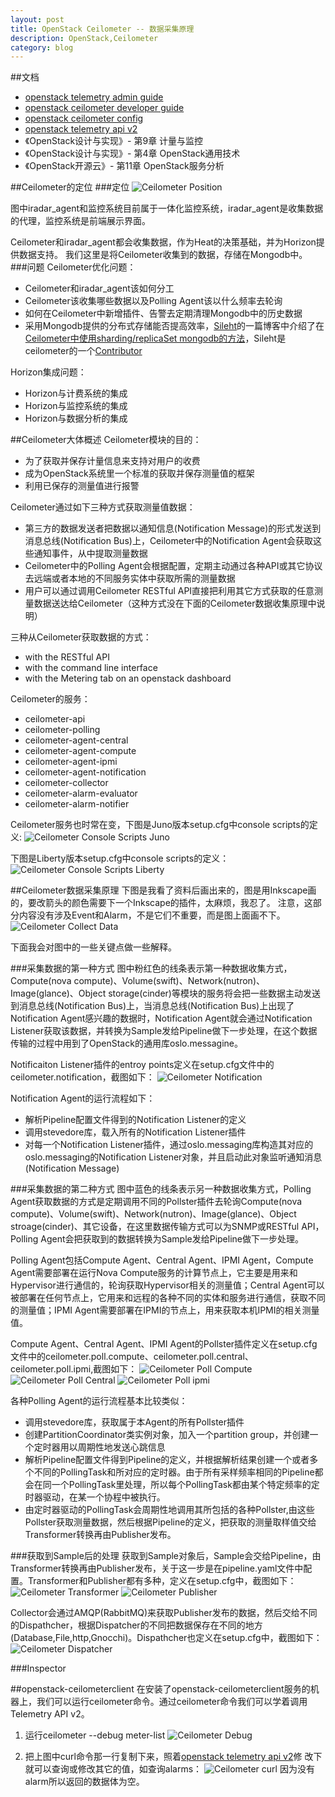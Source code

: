 ```yaml
---
layout: post
title: OpenStack Ceilometer -- 数据采集原理
description: OpenStack,Ceilometer
category: blog
---
```

##文档
* [openstack telemetry admin guide](http://docs.openstack.org/admin-guide-cloud/telemetry.html)
* [openstack ceilometer developer guide](http://docs.openstack.org/developer/ceilometer)
* [openstack ceilometer config](http://docs.openstack.org/kilo/config-reference/content/ch_configuring-openstack-telemetry.html)
* [openstack telemetry api v2](http://developer.openstack.org/api-ref-telemetry-v2.html#telemetry-v2)
* 《OpenStack设计与实现》- 第9章 计量与监控
* 《OpenStack设计与实现》- 第4章 OpenStack通用技术
* 《OpenStack开源云》- 第11章 OpenStack服务分析

##Ceilometer的定位
###定位
![Ceilometer Position](/images/2015-10-28-Ceilometer-Collect-Data/2015-10-28-Ceilometer-Position.png)

图中iradar_agent和监控系统目前属于一体化监控系统，iradar_agent是收集数据的代理，监控系统是前端展示界面。

Ceilometer和iradar_agent都会收集数据，作为Heat的决策基础，并为Horizon提供数据支持。
我们这里是将Ceilometer收集到的数据，存储在Mongodb中。
###问题
Ceilometer优化问题：

* Ceilometer和iradar_agent该如何分工
* Ceilometer该收集哪些数据以及Polling Agent该以什么频率去轮询
* 如何在Ceilometer中新增插件、告警去定期清理Mongodb中的历史数据
* 采用Mongodb提供的分布式存储能否提高效率，[Sileht](https://github.com/sileht)的一篇博客中介绍了在[Ceilometer中使用sharding/replicaSet mongodb的方法](https://blog.sileht.net/using-a-shardingreplicaset-mongodb-with-ceilometer.html)，Sileht是ceilometer的一个[Contributor](https://github.com/openstack/ceilometer/graphs/contributors/)

Horizon集成问题：

* Horizon与计费系统的集成
* Horizon与监控系统的集成
* Horizon与数据分析的集成

##Ceilometer大体概述
Ceilometer模块的目的：

* 为了获取并保存计量信息来支持对用户的收费
* 成为OpenStack系统里一个标准的获取并保存测量值的框架
* 利用已保存的测量值进行报警

Ceilometer通过如下三种方式获取测量值数据：

* 第三方的数据发送者把数据以通知信息(Notification Message)的形式发送到消息总线(Notification Bus)上，Ceilometer中的Notification Agent会获取这些通知事件，从中提取测量数据
* Ceilometer中的Polling Agent会根据配置，定期主动通过各种API或其它协议去远端或者本地的不同服务实体中获取所需的测量数据
* 用户可以通过调用Ceilometer RESTful API直接把利用其它方式获取的任意测量数据送达给Ceilometer（这种方式没在下面的Ceilometer数据收集原理中说明）

三种从Ceilometer获取数据的方式：

* with the RESTful API
* with the command line interface
* with the Metering tab on an openstack dashboard

Ceilometer的服务：

* ceilometer-api
* ceilometer-polling
* ceilometer-agent-central
* ceilometer-agent-compute
* ceilometer-agent-ipmi
* ceilometer-agent-notification
* ceilometer-collector
* ceilometer-alarm-evaluator
* ceilometer-alarm-notifier

Ceilometer服务也时常在变，下图是Juno版本setup.cfg中console scripts的定义:
![Ceilometer Console Scripts Juno](/images/2015-10-28-Ceilometer-Collect-Data/2015-10-28-Ceilometer-Console-Scripts-Juno.jpg)

下图是Liberty版本setup.cfg中console scripts的定义：
![Ceilometer Console Scripts Liberty](/images/2015-10-28-Ceilometer-Collect-Data/2015-10-28-Ceilometer-Console-Scripts-Liberty.jpg)

##Ceilometer数据采集原理
下图是我看了资料后画出来的，图是用Inkscape画的，要改箭头的颜色需要下一个Inkscape的插件，太麻烦，我忍了。
注意，这部分内容没有涉及Event和Alarm，不是它们不重要，而是图上面画不下。
![Ceilometer Collect Data](/images/2015-10-28-Ceilometer-Collect-Data/2015-10-28-Ceilometer-Collect-Data.png)

下面我会对图中的一些关键点做一些解释。

###采集数据的第一种方式
图中粉红色的线条表示第一种数据收集方式，Compute(nova compute)、Volume(swift)、Network(nutron)、Image(glance)、Object storage(cinder)等模块的服务将会把一些数据主动发送到消息总线(Notification Bus)上，当消息总线(Notification Bus)上出现了Notification Agent感兴趣的数据时，Notification Agent就会通过Notification Listener获取该数据，并转换为Sample发给Pipeline做下一步处理，在这个数据传输的过程中用到了OpenStack的通用库oslo.messagine。

Notificaiton Listener插件的entroy points定义在setup.cfg文件中的ceilometer.notification，截图如下：
![Ceilometer Notification](/images/2015-10-28-Ceilometer-Collect-Data/2015-10-28-Ceilometer-Notification.jpg)

Notification Agent的运行流程如下：

* 解析Pipeline配置文件得到的Notification Listener的定义
* 调用stevedore库，载入所有的Notification Listener插件
* 对每一个Notification Listener插件，通过oslo.messaging库构造其对应的oslo.messaging的Notification Listener对象，并且启动此对象监听通知消息(Notification Message)

###采集数据的第二种方式
图中蓝色的线条表示另一种数据收集方式，Polling Agent获取数据的方式是定期调用不同的Pollster插件去轮询Compute(nova compute)、Volume(swift)、Network(nutron)、Image(glance)、Object stroage(cinder)、其它设备，在这里数据传输方式可以为SNMP或RESTful API，Polling Agent会把获取到的数据转换为Sample发给Pipeline做下一步处理。

Polling Agent包括Compute Agent、Central Agent、IPMI Agent，Compute Agent需要部署在运行Nova Compute服务的计算节点上，它主要是用来和Hypervisor进行通信的，轮询获取Hypervisor相关的测量值；Central Agent可以被部署在任何节点上，它用来和远程的各种不同的实体和服务进行通信，获取不同的测量值；IPMI Agent需要部署在IPMI的节点上，用来获取本机IPMI的相关测量值。

Compute Agent、Central Agent、IPMI Agent的Pollster插件定义在setup.cfg文件中的ceilometer.poll.compute、ceilometer.poll.central、ceilometer.poll.ipmi,截图如下：
![Ceilometer Poll Compute](/images/2015-10-28-Ceilometer-Collect-Data/2015-10-28-Ceilometer-Poll-Compute.jpg)
![Ceilometer Poll Central](/images/2015-10-28-Ceilometer-Collect-Data/2015-10-28-Ceilometer-Poll-Central.jpg)
![Ceilometer Poll ipmi](/images/2015-10-28-Ceilometer-Collect-Data/2015-10-28-Ceilometer-Poll-ipmi.jpg)

各种Polling Agent的运行流程基本比较类似：

* 调用stevedore库，获取属于本Agent的所有Pollster插件
* 创建PartitionCoordinator类实例对象，加入一个partition group，并创建一个定时器用以周期性地发送心跳信息
* 解析Pipeline配置文件得到Pipeline的定义，并根据解析结果创建一个或者多个不同的PollingTask和所对应的定时器。由于所有采样频率相同的Pipeline都会在同一个PollingTask里处理，所以每个PollingTask都由某个特定频率的定时器驱动，在某一个协程中被执行。
* 由定时器驱动的PollingTask会周期性地调用其所包括的各种Pollster,由这些Pollster获取测量数据，然后根据Pipeline的定义，把获取的测量取样值交给Transformer转换再由Publisher发布。

###获取到Sample后的处理
获取到Sample对象后，Sample会交给Pipeline，由Transformer转换再由Publisher发布，关于这一步是在pipeline.yaml文件中配置。Transformer和Publisher都有多种，定义在setup.cfg中，截图如下：
![Ceilometer Transformer](/images/2015-10-28-Ceilometer-Collect-Data/2015-10-28-Ceilometer-Transformer.jpg)
![Ceilometer Publisher](/images/2015-10-28-Ceilometer-Collect-Data/2015-10-28-Ceilometer-Publisher.jpg)

Collector会通过AMQP(RabbitMQ)来获取Publisher发布的数据，然后交给不同的Dispathcher，根据Dispatcher的不同把数据保存在不同的地方(Database,File,http,Gnocchi)。Dispathcher也定义在setup.cfg中，截图如下：
![Ceilometer Dispatcher](/images/2015-10-28-Ceilometer-Collect-Data/2015-10-28-Ceilometer-Dispatcher.jpg)

###Inspector

##openstack-ceilometerclient
在安装了openstack-ceilometerclient服务的机器上，我们可以运行ceilometer命令。通过ceilometer命令我们可以学着调用Telemetry API v2。

1. 运行ceilometer --debug meter-list
![Ceilometer Debug](/images/2015-10-28-Ceilometer-Collect-Data/2015-10-28-Ceilometer-debug.jpg)

2. 把上图中curl命令那一行复制下来，照着[openstack telemetry api v2](http://developer.openstack.org/api-ref-telemetry-v2.html#telemetry-v2)修
改下就可以查询或修改其它的值，如查询alarms：
![Ceilometer curl](/images/2015-10-28-Ceilometer-Collect-Data/2015-10-28-Ceilometer-curl.jpg)
因为没有alarm所以返回的数据体为空。

